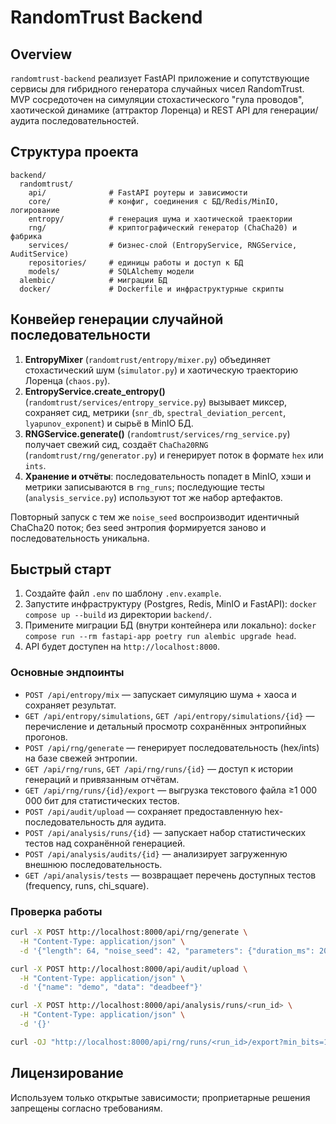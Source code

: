 # RandomTrust Backend

## Overview

`randomtrust-backend` реализует FastAPI приложение и сопутствующие сервисы для гибридного генератора случайных чисел RandomTrust. MVP сосредоточен на симуляции стохастического "гула проводов", хаотической динамике (аттрактор Лоренца) и REST API для генерации/аудита последовательностей.

## Структура проекта

```text
backend/
  randomtrust/
    api/              # FastAPI роутеры и зависимости
    core/             # конфиг, соединения с БД/Redis/MinIO, логирование
    entropy/          # генерация шума и хаотической траектории
    rng/              # криптографический генератор (ChaCha20) и фабрика
    services/         # бизнес-слой (EntropyService, RNGService, AuditService)
    repositories/     # единицы работы и доступ к БД
    models/           # SQLAlchemy модели
  alembic/            # миграции БД
  docker/             # Dockerfile и инфраструктурные скрипты
```

## Конвейер генерации случайной последовательности

1. **EntropyMixer** (`randomtrust/entropy/mixer.py`) объединяет стохастический шум (`simulator.py`) и хаотическую траекторию Лоренца (`chaos.py`).
2. **EntropyService.create_entropy()** (`randomtrust/services/entropy_service.py`) вызывает миксер, сохраняет сид, метрики (`snr_db`, `spectral_deviation_percent`, `lyapunov_exponent`) и сырьё в MinIO БД.
3. **RNGService.generate()** (`randomtrust/services/rng_service.py`) получает свежий сид, создаёт `ChaCha20RNG` (`randomtrust/rng/generator.py`) и генерирует поток в формате `hex` или `ints`.
4. **Хранение и отчёты**: последовательность попадет в MinIO, хэши и метрики записываются в `rng_runs`; последующие тесты (`analysis_service.py`) используют тот же набор артефактов.

Повторный запуск с тем же `noise_seed` воспроизводит идентичный ChaCha20 поток; без seed энтропия формируется заново и последовательность уникальна.

## Быстрый старт

1. Создайте файл `.env` по шаблону `.env.example`.
2. Запустите инфраструктуру (Postgres, Redis, MinIO и FastAPI): `docker compose up --build` из директории `backend/`.
3. Примените миграции БД (внутри контейнера или локально): `docker compose run --rm fastapi-app poetry run alembic upgrade head`.
4. API будет доступен на `http://localhost:8000`.

### Основные эндпоинты

- `POST /api/entropy/mix` — запускает симуляцию шума + хаоса и сохраняет результат.
- `GET /api/entropy/simulations`, `GET /api/entropy/simulations/{id}` — перечисление и детальный просмотр сохранённых энтропийных прогонов.
- `POST /api/rng/generate` — генерирует последовательность (hex/ints) на базе свежей энтропии.
- `GET /api/rng/runs`, `GET /api/rng/runs/{id}` — доступ к истории генераций и привязанным отчётам.
- `GET /api/rng/runs/{id}/export` — выгрузка текстового файла ≥1 000 000 бит для статистических тестов.
- `POST /api/audit/upload` — сохраняет предоставленную hex-последовательность для аудита.
- `POST /api/analysis/runs/{id}` — запускает набор статистических тестов над сохранённой генерацией.
- `POST /api/analysis/audits/{id}` — анализирует загруженную внешнюю последовательность.
- `GET /api/analysis/tests` — возвращает перечень доступных тестов (frequency, runs, chi_square).

### Проверка работы

```bash
curl -X POST http://localhost:8000/api/rng/generate \
  -H "Content-Type: application/json" \
  -d '{"length": 64, "noise_seed": 42, "parameters": {"duration_ms": 200}}'

curl -X POST http://localhost:8000/api/audit/upload \
  -H "Content-Type: application/json" \
  -d '{"name": "demo", "data": "deadbeef"}'

curl -X POST http://localhost:8000/api/analysis/runs/<run_id> \
  -H "Content-Type: application/json" \
  -d '{}'

curl -OJ "http://localhost:8000/api/rng/runs/<run_id>/export?min_bits=1000000"
```


## Лицензирование

Используем только открытые зависимости; проприетарные решения запрещены согласно требованиям.
